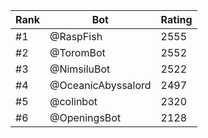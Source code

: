 Rank|Bot|Rating
---|---|---
#1|@RaspFish|2555
#2|@ToromBot|2552
#3|@NimsiluBot|2522
#4|@OceanicAbyssalord|2497
#5|@colinbot|2320
#6|@OpeningsBot|2128

